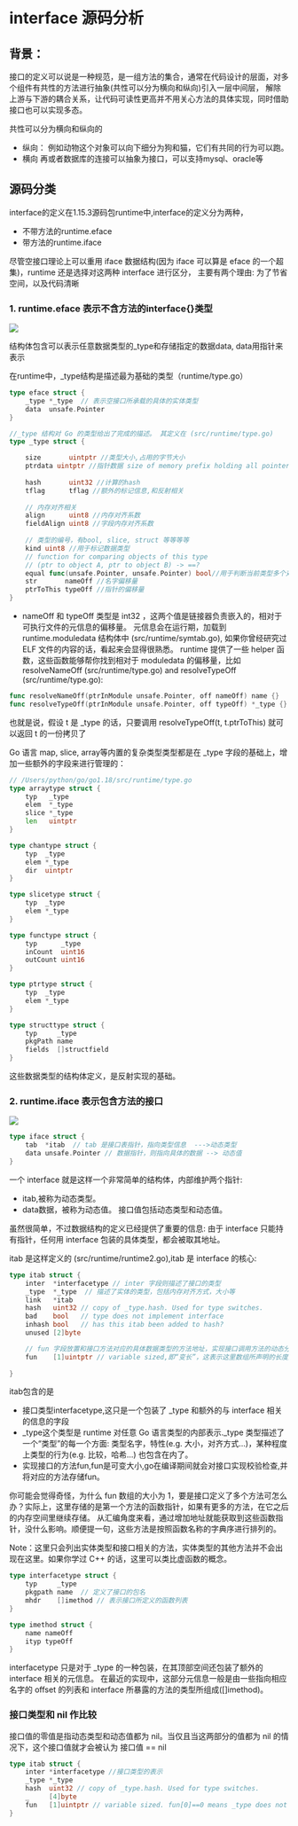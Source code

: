 # interface 源码分析

## 背景：
接口的定义可以说是一种规范，是一组方法的集合，通常在代码设计的层面，对多个组件有共性的方法进行抽象(共性可以分为横向和纵向)引入一层中间层，
解除上游与下游的耦合关系，让代码可读性更高并不用关心方法的具体实现，同时借助接口也可以实现多态。

共性可以分为横向和纵向的
- 纵向：
    例如动物这个对象可以向下细分为狗和猫，它们有共同的行为可以跑。
- 横向
    再或者数据库的连接可以抽象为接口，可以支持mysql、oracle等

## 源码分类

interface的定义在1.15.3源码包runtime中,interface的定义分为两种，
- 不带方法的runtime.eface
- 带方法的runtime.iface

尽管空接口理论上可以重用 iface 数据结构(因为 iface 可以算是 eface 的一个超集)，runtime 还是选择对这两种 interface 进行区分，
主要有两个理由: 为了节省空间，以及代码清晰

### 1. runtime.eface 表示不含方法的interface{}类型
![](.interface_images/eface.png)

结构体包含可以表示任意数据类型的_type和存储指定的数据data, data用指针来表示

在runtime中，_type结构是描述最为基础的类型（runtime/type.go）

```go
type eface struct {
    _type *_type  // 表示空接口所承载的具体的实体类型
    data  unsafe.Pointer
}

//_type 结构对 Go 的类型给出了完成的描述。 其定义在 (src/runtime/type.go)
type _type struct {

    size       uintptr //类型大小,占用的字节大小
    ptrdata uintptr //指针数据 size of memory prefix holding all pointers
    
    hash       uint32 //计算的hash
    tflag      tflag //额外的标记信息,和反射相关
    
    // 内存对齐相关
    align      uint8 //内存对齐系数
    fieldAlign uint8 //字段内存对齐系数
    
    // 类型的编号，有bool, slice, struct 等等等等
    kind uint8 //用于标记数据类型
    // function for comparing objects of this type
    // (ptr to object A, ptr to object B) -> ==?
    equal func(unsafe.Pointer, unsafe.Pointer) bool//用于判断当前类型多个对象是否相等
    str       nameOff //名字偏移量
    ptrToThis typeOff //指针的偏移量
}
```
- nameOff 和 typeOff 类型是 int32 ，这两个值是链接器负责嵌入的，相对于可执行文件的元信息的偏移量。
元信息会在运行期，加载到 runtime.moduledata 结构体中 (src/runtime/symtab.go), 如果你曾经研究过 ELF 文件的内容的话，看起来会显得很熟悉。
runtime 提供了一些 helper 函数，这些函数能够帮你找到相对于 moduledata 的偏移量，比如 resolveNameOff (src/runtime/type.go) and resolveTypeOff (src/runtime/type.go):
```go
func resolveNameOff(ptrInModule unsafe.Pointer, off nameOff) name {}
func resolveTypeOff(ptrInModule unsafe.Pointer, off typeOff) *_type {}
```
也就是说，假设 t 是 _type 的话，只要调用 resolveTypeOff(t, t.ptrToThis) 就可以返回 t 的一份拷贝了



Go 语言 map, slice, array等内置的复杂类型类型都是在 _type 字段的基础上，增加一些额外的字段来进行管理的：
```go
// /Users/python/go/go1.18/src/runtime/type.go
type arraytype struct {
    typ   _type
    elem  *_type
    slice *_type
    len   uintptr
}

type chantype struct {
    typ  _type
    elem *_type
    dir  uintptr
}

type slicetype struct {
    typ  _type
    elem *_type
}

type functype struct {
	typ      _type
	inCount  uint16
	outCount uint16
}

type ptrtype struct {
	typ  _type
	elem *_type
}

type structtype struct {
	typ     _type
	pkgPath name
	fields  []structfield
}
```
这些数据类型的结构体定义，是反射实现的基础。


### 2. runtime.iface 表示包含方法的接口
![](.interface_images/iface.png)
```go
type iface struct {
    tab  *itab  // tab 是接口表指针，指向类型信息  --->动态类型
    data unsafe.Pointer // 数据指针，则指向具体的数据 --> 动态值
}
```
一个 interface 就是这样一个非常简单的结构体，内部维护两个指针:
- itab,被称为动态类型。
- data数据，被称为动态值。
接口值包括动态类型和动态值。
  
虽然很简单，不过数据结构的定义已经提供了重要的信息: 由于 interface 只能持有指针，任何用 interface 包装的具体类型，都会被取其地址。

itab 是这样定义的 (src/runtime/runtime2.go),itab 是 interface 的核心:
```go
type itab struct {
    inter  *interfacetype // inter 字段则描述了接口的类型
    _type  *_type  // 描述了实体的类型，包括内存对齐方式，大小等
    link   *itab
    hash   uint32 // copy of _type.hash. Used for type switches.
    bad    bool   // type does not implement interface
    inhash bool   // has this itab been added to hash?
    unused [2]byte

    // fun 字段放置和接口方法对应的具体数据类型的方法地址，实现接口调用方法的动态分派，一般在每次给接口赋值发生转换时会更新此表，或者直接拿缓存的 itab。
    fun    [1]uintptr // variable sized,即“变长”，这表示这里数组所声明的长度是 非精确的.
   
}
```
itab包含的是  
- 接口类型interfacetype,这只是一个包装了 _type 和额外的与 interface 相关的信息的字段
- _type这个类型是 runtime 对任意 Go 语言类型的内部表示._type 类型描述了一个“类型”的每一个方面: 类型名字，特性(e.g. 大小，对齐方式...)，某种程度上类型的行为(e.g. 比较，哈希...) 也包含在内了。
- 实现接口的方法fun,fun是可变大小,go在编译期间就会对接口实现校验检查,并将对应的方法存储fun。

你可能会觉得奇怪，为什么 fun 数组的大小为 1，要是接口定义了多个方法可怎么办？实际上，这里存储的是第一个方法的函数指针，如果有更多的方法，在它之后的内存空间里继续存储。
从汇编角度来看，通过增加地址就能获取到这些函数指针，没什么影响。顺便提一句，这些方法是按照函数名称的字典序进行排列的。

Note：这里只会列出实体类型和接口相关的方法，实体类型的其他方法并不会出现在这里。如果你学过 C++ 的话，这里可以类比虚函数的概念。

```go
type interfacetype struct {
    typ     _type
    pkgpath name  // 定义了接口的包名
    mhdr    []imethod // 表示接口所定义的函数列表
}

type imethod struct {
    name nameOff
    ityp typeOff
}
```
interfacetype 只是对于 _type 的一种包装，在其顶部空间还包装了额外的 interface 相关的元信息。 在最近的实现中，这部分元信息一般是由一些指向相应名字的 offset 的列表和 interface 所暴露的方法的类型所组成([]imethod)。

### 接口类型和 nil 作比较

接口值的零值是指动态类型和动态值都为 nil。当仅且当这两部分的值都为 nil 的情况下，这个接口值就才会被认为 接口值 == nil
```go
type itab struct {
    inter *interfacetype //接口类型的表示
    _type *_type
    hash  uint32 // copy of _type.hash. Used for type switches.
    _     [4]byte
    fun   [1]uintptr // variable sized. fun[0]==0 means _type does not implement inter.
}
```


